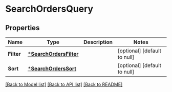 # SearchOrdersQuery

## Properties
Name | Type | Description | Notes
------------ | ------------- | ------------- | -------------
**Filter** | [***SearchOrdersFilter**](SearchOrdersFilter.md) |  | [optional] [default to null]
**Sort** | [***SearchOrdersSort**](SearchOrdersSort.md) |  | [optional] [default to null]

[[Back to Model list]](../README.md#documentation-for-models) [[Back to API list]](../README.md#documentation-for-api-endpoints) [[Back to README]](../README.md)

